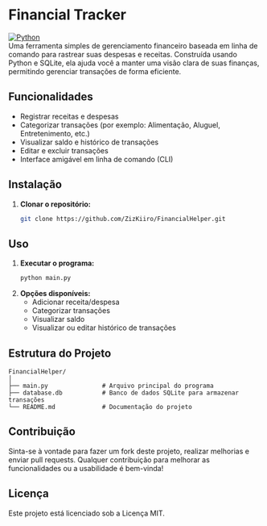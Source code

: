 # Financial Tracker

[![Python](https://img.shields.io/badge/Python-3.x-blue.svg)](https://www.python.org/downloads/)  
Uma ferramenta simples de gerenciamento financeiro baseada em linha de comando para rastrear suas despesas e receitas. Construída usando Python e SQLite, ela ajuda você a manter uma visão clara de suas finanças, permitindo gerenciar transações de forma eficiente.

## Funcionalidades

- Registrar receitas e despesas
- Categorizar transações (por exemplo: Alimentação, Aluguel, Entretenimento, etc.)
- Visualizar saldo e histórico de transações
- Editar e excluir transações
- Interface amigável em linha de comando (CLI)

## Instalação

1. **Clonar o repositório:**
   ```bash
   git clone https://github.com/ZizKiiro/FinancialHelper.git
   ```

## Uso

1. **Executar o programa:**
   ```bash
   python main.py
   ```
2. **Opções disponíveis:**
   - Adicionar receita/despesa
   - Categorizar transações
   - Visualizar saldo
   - Visualizar ou editar histórico de transações

## Estrutura do Projeto

```
FinancialHelper/
│
├── main.py               # Arquivo principal do programa
├── database.db           # Banco de dados SQLite para armazenar transações
└── README.md             # Documentação do projeto
```

## Contribuição

Sinta-se à vontade para fazer um fork deste projeto, realizar melhorias e enviar pull requests. Qualquer contribuição para melhorar as funcionalidades ou a usabilidade é bem-vinda!

## Licença

Este projeto está licenciado sob a Licença MIT.
